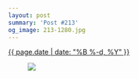 ```yaml
---
layout: post
summary: 'Post #213'
og_image: 213-1280.jpg
---
```


<p>
 <time>
  <a href="/213">
   {{ page.date | date: "%B %-d, %Y" }}
  </a>
 </time>
 <a href="/213">
  <figure data-taken="11/19/2013">
   <img sizes="(min-width: 700px) 50vw, calc(100vw - 2rem)" src="{{ site.assets_url }}/213-640.jpg" srcset="{{ site.assets_url }}/213-1280.jpg 1280w, {{ site.assets_url }}/213-960.jpg 960w, {{ site.assets_url }}/213-640.jpg 640w, {{ site.assets_url }}/213-320.jpg 320w"/>
  </figure>
 </a>
</p>
